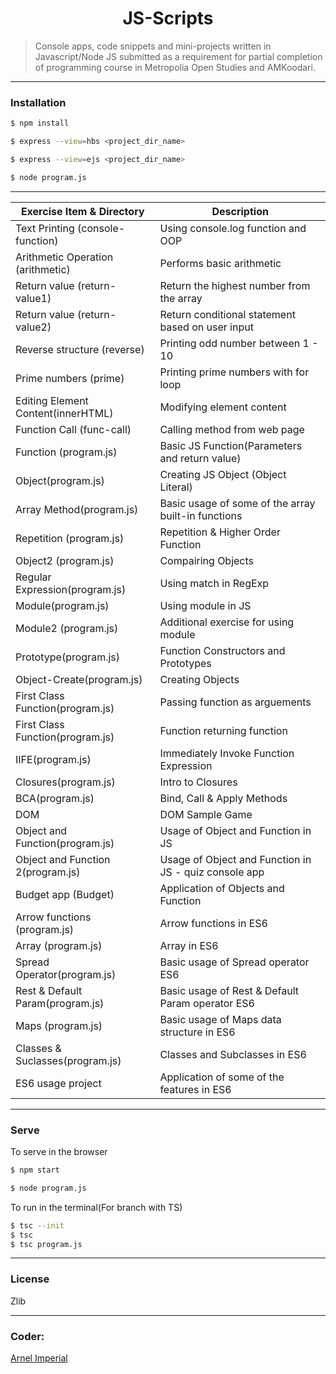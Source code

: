 <h1 align=center>JS-Scripts</h1> 

> Console apps, code snippets and mini-projects written in Javascript/Node JS submitted as a requirement for partial completion of programming course in Metropolia Open Studies and AMKoodari.

---

### Installation

```sh
$ npm install
```

```sh
$ express --view=hbs <project_dir_name>
```

```sh
$ express --view=ejs <project_dir_name>
```

```sh
$ node program.js
```
---

| Exercise Item & Directory         | Description                                             |
|-----------------------------------|---------------------------------------------------------|
| Text Printing (console-function)  | Using console.log function and OOP                      | 
| Arithmetic Operation (arithmetic) | Performs basic arithmetic                               |
| Return value (return-value1)      | Return the highest number from the array                |
| Return value (return-value2)      | Return conditional statement based on user input        |
| Reverse structure (reverse)       | Printing odd number between 1 - 10                      |
| Prime numbers (prime)             | Printing prime numbers with for loop                    |
| Editing Element Content(innerHTML)| Modifying element content                               |
| Function Call (func-call)         | Calling method from web page                            |
| Function (program.js)             | Basic JS Function(Parameters and return value)          |
| Object(program.js)                | Creating JS Object (Object Literal)                     |
| Array Method(program.js)          | Basic usage of some of the array built-in functions     |
| Repetition (program.js)           | Repetition & Higher Order Function                      |
| Object2 (program.js)              | Compairing Objects                                      |
| Regular Expression(program.js)    | Using match in RegExp                                   |
| Module(program.js)                | Using module in JS                                      |
| Module2 (program.js)              | Additional exercise for using module                    |
| Prototype(program.js)             | Function Constructors and Prototypes                    |
| Object-Create(program.js)         | Creating Objects                                        |
| First Class Function(program.js)  | Passing function as arguements                          |
| First Class Function(program.js)  | Function returning function                             |
| IIFE(program.js)                  | Immediately Invoke Function Expression                  |
| Closures(program.js)              | Intro to Closures                                       |
| BCA(program.js)                   | Bind, Call & Apply Methods                              |
| DOM                               | DOM Sample Game                                         |
| Object and Function(program.js)   | Usage of Object and Function in JS                      |
| Object and Function 2(program.js) | Usage of Object and Function in JS - quiz console app   |
| Budget app (Budget)               | Application of Objects and Function                     |
| Arrow functions (program.js)      | Arrow functions in ES6                                  |
| Array (program.js)                | Array in ES6                                            |
| Spread Operator(program.js)       | Basic usage of Spread operator ES6                      |
| Rest & Default Param(program.js)  | Basic usage of Rest & Default Param operator ES6        |
| Maps (program.js)                 | Basic usage of Maps data structure  in ES6              |
| Classes & Suclasses(program.js)   | Classes and Subclasses in ES6                           |
| ES6 usage project                 | Application of some of the features in ES6              |












---

### Serve
To serve in the browser

```sh
$ npm start
```

```sh
$ node program.js
```

To run in the terminal(For branch with TS)
```sh
$ tsc --init
$ tsc
$ tsc program.js

```
---

### License
Zlib

---

### Coder:
[Arnel Imperial](https://arnelimperial.com)
